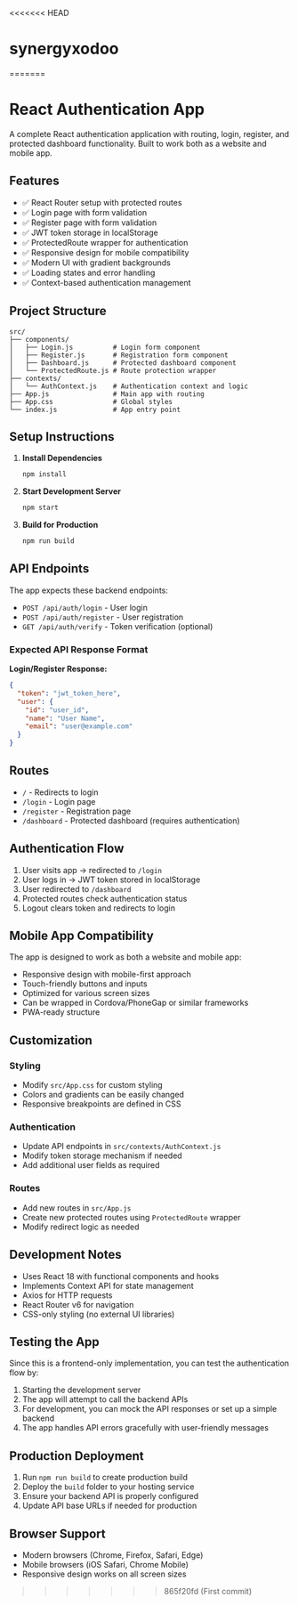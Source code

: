 <<<<<<< HEAD
# synergyxodoo
=======
# React Authentication App

A complete React authentication application with routing, login, register, and protected dashboard functionality. Built to work both as a website and mobile app.

## Features

- ✅ React Router setup with protected routes
- ✅ Login page with form validation
- ✅ Register page with form validation
- ✅ JWT token storage in localStorage
- ✅ ProtectedRoute wrapper for authentication
- ✅ Responsive design for mobile compatibility
- ✅ Modern UI with gradient backgrounds
- ✅ Loading states and error handling
- ✅ Context-based authentication management

## Project Structure

```
src/
├── components/
│   ├── Login.js          # Login form component
│   ├── Register.js       # Registration form component
│   ├── Dashboard.js      # Protected dashboard component
│   └── ProtectedRoute.js # Route protection wrapper
├── contexts/
│   └── AuthContext.js    # Authentication context and logic
├── App.js                # Main app with routing
├── App.css               # Global styles
└── index.js              # App entry point
```

## Setup Instructions

1. **Install Dependencies**
   ```bash
   npm install
   ```

2. **Start Development Server**
   ```bash
   npm start
   ```

3. **Build for Production**
   ```bash
   npm run build
   ```

## API Endpoints

The app expects these backend endpoints:

- `POST /api/auth/login` - User login
- `POST /api/auth/register` - User registration
- `GET /api/auth/verify` - Token verification (optional)

### Expected API Response Format

**Login/Register Response:**
```json
{
  "token": "jwt_token_here",
  "user": {
    "id": "user_id",
    "name": "User Name",
    "email": "user@example.com"
  }
}
```

## Routes

- `/` - Redirects to login
- `/login` - Login page
- `/register` - Registration page
- `/dashboard` - Protected dashboard (requires authentication)

## Authentication Flow

1. User visits app → redirected to `/login`
2. User logs in → JWT token stored in localStorage
3. User redirected to `/dashboard`
4. Protected routes check authentication status
5. Logout clears token and redirects to login

## Mobile App Compatibility

The app is designed to work as both a website and mobile app:

- Responsive design with mobile-first approach
- Touch-friendly buttons and inputs
- Optimized for various screen sizes
- Can be wrapped in Cordova/PhoneGap or similar frameworks
- PWA-ready structure

## Customization

### Styling
- Modify `src/App.css` for custom styling
- Colors and gradients can be easily changed
- Responsive breakpoints are defined in CSS

### Authentication
- Update API endpoints in `src/contexts/AuthContext.js`
- Modify token storage mechanism if needed
- Add additional user fields as required

### Routes
- Add new routes in `src/App.js`
- Create new protected routes using `ProtectedRoute` wrapper
- Modify redirect logic as needed

## Development Notes

- Uses React 18 with functional components and hooks
- Implements Context API for state management
- Axios for HTTP requests
- React Router v6 for navigation
- CSS-only styling (no external UI libraries)

## Testing the App

Since this is a frontend-only implementation, you can test the authentication flow by:

1. Starting the development server
2. The app will attempt to call the backend APIs
3. For development, you can mock the API responses or set up a simple backend
4. The app handles API errors gracefully with user-friendly messages

## Production Deployment

1. Run `npm run build` to create production build
2. Deploy the `build` folder to your hosting service
3. Ensure your backend API is properly configured
4. Update API base URLs if needed for production

## Browser Support

- Modern browsers (Chrome, Firefox, Safari, Edge)
- Mobile browsers (iOS Safari, Chrome Mobile)
- Responsive design works on all screen sizes
>>>>>>> 865f20fd (First commit)
